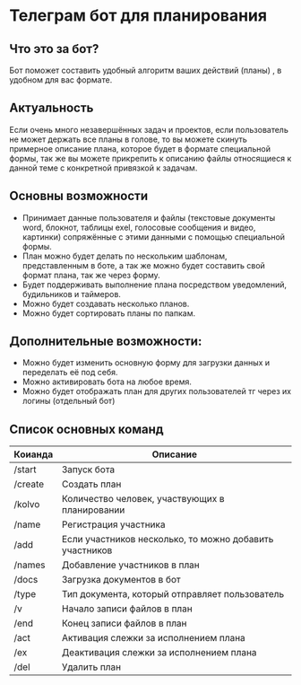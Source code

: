 
# Телеграм бот для планирования

## Что это за бот?

Бот поможет составить удобный алгоритм ваших действий (планы) , в удобном для вас формате.

## Актуальность

Если очень много незавершённых задач и проектов, если пользователь не может держать все планы в голове, то вы можете скинуть
примерное описание плана, которое будет в формате специальной формы, так же вы можете прикрепить к описанию файлы относящиеся
к данной теме с конкретной привязкой 
к задачам.

## Основны возможности

* Принимает данные пользователя и файлы (текстовые документы word, блокнот, таблицы exel, голосовые сообщения и видео, картинки) сопряжённые с этими данными с помощью специальной формы.
* План можно будет делать по нескольким шаблонам, представленным в боте, а так же можно будет составить свой формат плана, так же через форму.
* Будет поддерживать выполнение плана посредством уведомлений, будильников и таймеров.
* Можно будет создавать несколько планов.
* Можно будет сортировать планы по папкам.

## Дополнительные возможности:

* Можно будет изменить основную форму для загрузки данных и переделать её под себя.
* Можно активировать бота на любое время.
* Можно будет отображать план для других пользователей тг через их логины (отдельный бот)

## Список основных команд

| Коианда | Описание                             |
|---------|--------------------------------------|
| /start | Запуск бота                           |
| /create | Создать план                         |
| /kolvo | Количество человек, участвующих в планировании |
| /name  | Регистрация участника                          |
| /add   | Если участников несколько, то можно добавить участников |
| /names | Добавление участников в план                            |
| /docs  | Загрузка документов в бот                               |
| /type  | Тип документа, который отправляет пользователь          |
| /v     | Начало записи файлов в план                             |
| /end   | Конец записи файлов в план                              |
| /act   | Активация слежки за исполнением плана                   |
| /ex    | Деактивация слежки за исполнением плана                 |
| /del   | Удалить план                                            |
